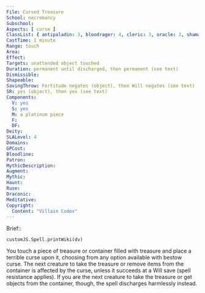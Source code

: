 ```yaml
---
File: Cursed Treasure
School: necromancy
Subschool: 
Aspects: [ curse ]
ClassList: { antipaladin: 3, bloodrager: 4, cleric: 3, oracle: 3, shaman: 3, sorcerer: 4, wizard: 4, spiritualist: 3, witch: 3 }
CastTime: 1 minute
Range: touch
Area: 
Effect: 
Targets: unattended object touched
Duration: permanent until discharged, then permanent (see text)
Dismissible: 
Shapeable: 
SavingThrow: Fortitude negates (object), then Will negates (see text)
SR: yes (object), then yes (see text)
Components:
  V: yes
  S: yes
  M: a platinum piece
  F: 
  DF: 
Deity: 
SLALevel: 4
Domains: 
GPCost: 
Bloodline: 
Patron: 
MythicDescription: 
Augment: 
Mythic: 
Haunt: 
Ruse: 
Draconic: 
Meditative: 
Copyright:
  Content: "Villain Codex"
---
```

Brief:: 

```dataviewjs
customJS.Spell.printWiki(dv)
```

You touch a piece of treasure or container filled with treasure and place a terrible curse upon it, choosing from any option available with bestow curse. The next creature to take the treasure or remove items from the container is affected by the curse, unless it succeeds at a Will save (spell resistance applies). If you are the next creature to take the treasure or get objects from the container, though, the spell discharges harmlessly instead.
